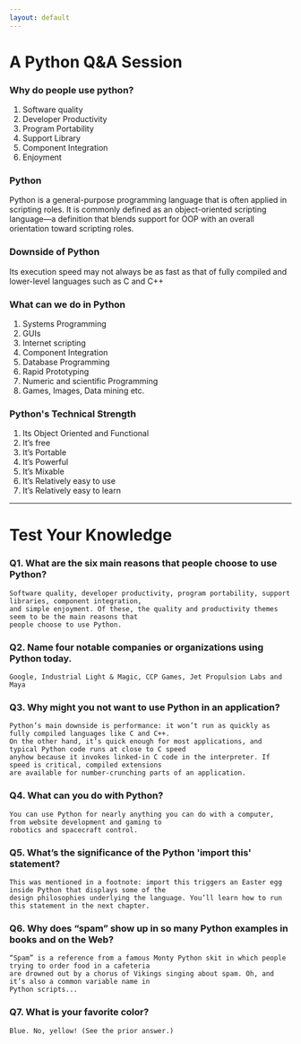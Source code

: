 ```yaml
---
layout: default
---
```


# A Python Q&A Session

### Why do people use python?

1.	Software quality
2.	Developer Productivity
3.	Program Portability
4.	Support Library
5.	Component Integration
6.	Enjoyment

### Python

Python is a general-purpose programming language that is often applied in scripting roles. It is commonly defined as an object-oriented scripting language—a definition that blends support for OOP with an overall orientation toward scripting roles.

### Downside of Python

Its execution speed may not always be as fast as that of fully compiled and lower-level languages such as C and C++

### What can we do in Python

1.	Systems Programming
2.	GUIs
3.	Internet scripting
4.	Component Integration
5.	Database Programming
6.	Rapid Prototyping
7.	Numeric and scientific Programming
8.	Games, Images, Data mining etc.

### Python's Technical Strength

1.	Its Object Oriented and Functional
2.	It’s free
3.	It’s Portable
4.	It’s Powerful
5.	It’s Mixable
6.	It’s Relatively easy to use
7.	It’s Relatively easy to learn

* * *

# Test Your Knowledge

### Q1. What are the six main reasons that people choose to use Python?

```
Software quality, developer productivity, program portability, support libraries, component integration, 
and simple enjoyment. Of these, the quality and productivity themes seem to be the main reasons that 
people choose to use Python.
```

### Q2. Name four notable companies or organizations using Python today.

```
Google, Industrial Light & Magic, CCP Games, Jet Propulsion Labs and Maya
```

### Q3. Why might you not want to use Python in an application?

```
Python’s main downside is performance: it won’t run as quickly as fully compiled languages like C and C++. 
On the other hand, it’s quick enough for most applications, and typical Python code runs at close to C speed 
anyhow because it invokes linked-in C code in the interpreter. If speed is critical, compiled extensions 
are available for number-crunching parts of an application.
```

### Q4. What can you do with Python?

```
You can use Python for nearly anything you can do with a computer, from website development and gaming to 
robotics and spacecraft control.
```

### Q5. What’s the significance of the Python 'import this' statement?

```
This was mentioned in a footnote: import this triggers an Easter egg inside Python that displays some of the 
design philosophies underlying the language. You’ll learn how to run this statement in the next chapter.
```

### Q6. Why does “spam” show up in so many Python examples in books and on the Web?

```
“Spam” is a reference from a famous Monty Python skit in which people trying to order food in a cafeteria 
are drowned out by a chorus of Vikings singing about spam. Oh, and it’s also a common variable name in 
Python scripts...
```

### Q7. What is your favorite color?

```
Blue. No, yellow! (See the prior answer.)
```
